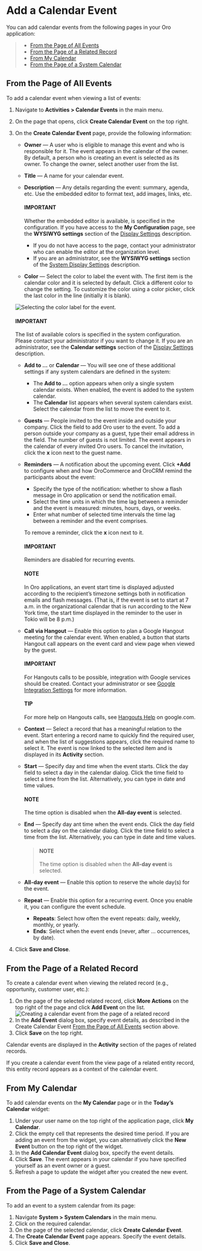<a id="doc-activities-events-actions-add-detailed"></a>

<a id="doc-activities-events-actions-add-fromgrid"></a>

<a id="doc-activities-events-information"></a>

<a id="doc-activities-events-schedule"></a>

<a id="doc-activities-events-actions-add"></a>

# Add a Calendar Event

You can add calendar events from the following pages in your Oro application:

> * [From the Page of All Events](#from-the-page-of-all-events)
> * [From the Page of a Related Record](#from-the-page-of-a-related-record)
> * [From My Calendar](#from-my-calendar)
> * [From the Page of a System Calendar](#from-the-page-of-a-system-calendar)

<a id="doc-activities-events-details"></a>

## From the Page of All Events

To add a calendar event when viewing a list of events:

1. Navigate to **Activities > Calendar Events** in the main menu.
2. On the page that opens, click **Create Calendar Event** on the top right.
3. On the **Create Calendar Event** page, provide the following information:
   * **Owner** — A user who is eligible to manage this event and who is responsible for it. The event appears in the calendar of the owner. By default, a person who is creating an event is selected as its owner. To change the owner, select another user from the list.
   * **Title** — A name for your calendar event.
   * **Description** — Any details regarding the event: summary, agenda, etc. Use the embedded editor to format text, add images, links, etc.

     #### IMPORTANT
     Whether the embedded editor is available, is specified in the configuration. If you have access to the **My Configuration** page, see the **WYSIWYG settings** section of the [Display Settings](../../system/user-management/users/configuration/user-display-settings.md#doc-my-user-configuration-display) description.
     * If you do not have access to the page, contact your administrator who can enable the editor at the organization level.
     * If you are an administrator, see the **WYSIWYG settings** section of the [System Display Settings](../../system/configuration/system/general-setup/display.md#doc-configuration-display-settings) description.
   * **Color** — Select the color to label the event with. The first item is the calendar color and it is selected by default. Click a different color to change the setting. To customize the color using a color picker, click the last color in the line (initially it is blank).

   ![Selecting the color label for the event.](user/img/activities/activities_events_actions_add2.png)

   #### IMPORTANT
   The list of available colors is specified in the system configuration. Please contact your administrator if you want to change it. If you are an administrator, see the **Calendar settings** section of the [Display Settings](../../system/configuration/system/general-setup/display.md#doc-configuration-display-settings) description.

   * **Add to …** or **Calendar** — You will see one of these additional settings if any system calendars are defined in the system:
     * The **Add to …** option appears when only a single system calendar exists. When enabled, the event is added to the system calendar.
     * The **Calendar** list appears when several system calendars exist. Select the calendar from the list to move the event to it.
   * **Guests** — People invited to the event inside and outside your company. Click the field to add Oro user to the event. To add a person outside your company as a guest, type their email address in the field. The number of guests is not limited. The event appears in the calendar of every invited Oro users. To cancel the invitation, click the **x** icon next to the guest name.
   * **Reminders** — A notification about the upcoming event. Click **+Add** to configure when and how OroCommerce and OroCRM remind the participants about the event:
     * Specify the type of the notification: whether to show a flash message in Oro application or send the notification email.
     * Select the time units in which the time lag between a reminder and the event is measured: minutes, hours, days, or weeks.
     * Enter what number of selected time intervals the time lag between a reminder and the event comprises.

     To remove a reminder, click the **x** icon next to it.

     #### IMPORTANT
     Reminders are disabled for recurring events.

     #### NOTE
     In Oro applications, an event start time is displayed adjusted according to the recipient’s timezone settings both in notification emails and flash messages.  (That is, if the event is set to start at 7 a.m. in the organizational calendar that is run according to the New York time, the start time displayed in the reminder to the user in Tokio will be 8 p.m.)
   * **Call via Hangout** — Enable this option to plan a Google Hangout meeting for the calendar event. When enabled, a button that starts Hangout call appears on the event card and view page when viewed by the guest.

     #### IMPORTANT
     For Hangouts calls to be possible, integration with Google services should be created. Contact your administrator or see [Google Integration Settings](../../system/configuration/system/integrations/google-settings/index.md#admin-configuration-integrations-google) for more information.

     #### TIP
     For more help on Hangouts calls, see <a href="https://support.google.com/hangouts#topic=6386410" target="_blank">Hangouts Help</a> on google.com.
   * **Context** — Select a record that has a meaningful relation to the event. Start entering a record name to quickly find the required user, and when the list of suggestions appears, click the required name to select it. The event is now linked to the selected item and is displayed in its **Activity** section.
   * **Start** — Specify day and time when the event starts. Click the day field to select a day in the calendar dialog. Click the time field to select a time from the list. Alternatively, you can type in date and time values.

     #### NOTE
     The time option is disabled when the **All-day event** is selected.
   * **End** — Specify day ant time when the event ends. Click the day field to select a day on the calendar dialog. Click the time field to select a time from the list. Alternatively, you can type in date and time values.
     > #### NOTE
     > The time option is disabled when the **All-day event** is selected.
   * **All-day event** — Enable this option to reserve the whole day(s) for the event.
   * **Repeat** — Enable this option for a recurring event. Once you enable it, you can configure the event schedule.
     * **Repeats**: Select how often the event repeats: daily, weekly, monthly, or yearly.
     * **Ends**: Select when the event ends (never, after … occurrences, by date).
4. Click **Save and Close**.

## From the Page of a Related Record

To create a calendar event when viewing the related record (e.g., opportunity, customer user, etc.):

1. On the page of the selected related record, click **More Actions** on the top right of the page and click **Add Event** on the list.
   ![Creating a calendar event from the page of a related record](user/img/activities/events_actions_add_related0.png)
2. In the **Add Event** dialog box, specify event details, as described in the Create Calendar Event [From the Page of All Events](#doc-activities-events-details)  section above.
3. Click **Save** on the top right.

Calendar events are displayed in the **Activity** section of the pages of related records.

If you create a calendar event from the view page of a related entity record, this entity record appears as a context of the calendar event.

<a id="user-guide-activities-events-add-my-calendar"></a>

## From My Calendar

To add calendar events on the **My Calendar** page or in the **Today’s Calendar** widget:

1. Under your user name on the top right of the application page, click **My Calendar**.
2. Click the empty cell that represents the desired time period. If you are adding an event from the widget, you can alternatively click the **New Event** button on the top right of the widget.
3. In the **Add Calendar Event** dialog box, specify the event details.
4. Click **Save**. The event appears in your calendar if you have specified yourself as an event owner or a guest.
5. Refresh a page to update the widget after you created the new event.

<a id="user-guide-activities-events-add-system-calendar"></a>

## From the Page of a System Calendar

To add an event to a system calendar from its page:

1. Navigate **System > System Calendars** in the main menu.
2. Click on the required calendar.
3. On the page of the selected calendar, click **Create Calendar Event**.
4. The **Create Calendar Event** page appears. Specify the event details.
5. Click **Save and Close**.
